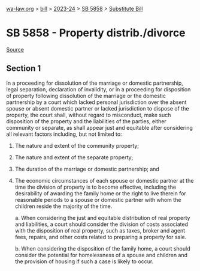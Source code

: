 [wa-law.org](/) > [bill](/bill/) > [2023-24](/bill/2023-24/) > [SB 5858](/bill/2023-24/sb/5858/) > [Substitute Bill](/bill/2023-24/sb/5858/S/)

# SB 5858 - Property distrib./divorce

[Source](http://lawfilesext.leg.wa.gov/biennium/2023-24/Pdf/Bills/Senate%20Bills/5858-S.pdf)

## Section 1
In a proceeding for dissolution of the marriage or domestic partnership, legal separation, declaration of invalidity, or in a proceeding for disposition of property following dissolution of the marriage or the domestic partnership by a court which lacked personal jurisdiction over the absent spouse or absent domestic partner or lacked jurisdiction to dispose of the property, the court shall, without regard to misconduct, make such disposition of the property and the liabilities of the parties, either community or separate, as shall appear just and equitable after considering all relevant factors including, but not limited to:

1. The nature and extent of the community property;

2. The nature and extent of the separate property;

3. The duration of the marriage or domestic partnership; and

4. The economic circumstances of each spouse or domestic partner at the time the division of property is to become effective, including the desirability of awarding the family home or the right to live therein for reasonable periods to a spouse or domestic partner with whom the children reside the majority of the time.

    a. When considering the just and equitable distribution of real property and liabilities, a court should consider the division of costs associated with the disposition of real property, such as taxes, broker and agent fees, repairs, and other costs related to preparing a property for sale.

    b. When considering the disposition of the family home, a court should consider the potential for homelessness of a spouse and children and the provision of housing if such a case is likely to occur.
